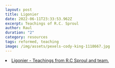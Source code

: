```yaml
---
layout: post
title: Ligonier
date: 2022-06-11T23:33:53.962Z
excerpt: Teachings of R.C. Sproul
author: Raul
duration: "2"
category: resources
tags: reformed, teaching
image: /img/assets/pexels-cody-king-1118667.jpg
---
```


<li class="list-group-item"><a href="https://www.ligonier.org">Ligonier - Teachings from R.C Sproul and team.</a></li>
